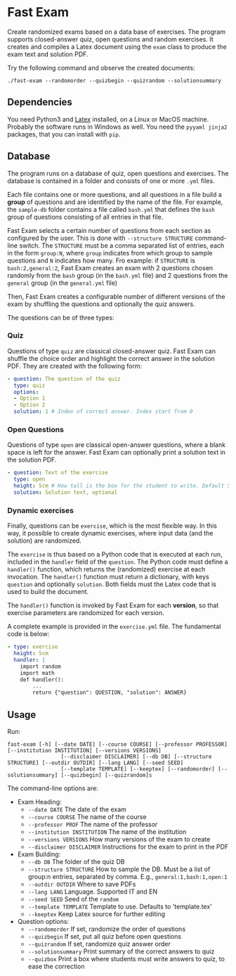 # Fast Exam

Create randomized exams based on a data base of exercises.
The program supports closed-answer quiz, open questions and random exercises.
It creates and compiles a Latex document using the `exam` class to produce the exam text and solution PDF.

Try the following command and observe the created documents:
```
./fast-exam --randomorder --quizbegin --quizrandom --solutionsummary
```

## Dependencies

You need Python3 and [Latex](https://www.tug.org/texlive/) installed, on a Linux or MacOS machine. Probably the software runs in Windows as well.
You need the `pyyaml jinja2` packages, that you can install with `pip`.

## Database

The program runs on a database of quiz, open questions and exercises.
The database is contained in a folder and consists of one or more `.yml` files.

Each file contains one or more questions, and all questions in a file build a **group** of questions and are identified by the name of the file. For example, the `sample-db` folder contains a file called `bash.yml` that defines the `bash` group of questions consisting of all entries in that file.

Fast Exam selects a certain number of questions from each section as configured by the user.
This is done with `--structure STRUCTURE` command-line switch.
The `STRUCTURE` must be a comma separated list of entries, each in the form `group:N`, where `group` indicates from which group to sample questions and `N` indicates how many. Fro example: if `STRUCTURE` is `bash:2,general:2`, Fast Exam creates an exam with 2 questions chosen randomly from the `bash` group (in the `bash.yml` file) and 2 questions from the `general` group (in the `general.yml` file)

Then, Fast Exam creates a configurable number of different versions of the exam by shuffling the questions and optionally the quiz answers.

The questions can be of three types:

### Quiz
Questions of type `quiz` are classical closed-answer quiz. Fast Exam can shuffle the choice order and highlight the correct answer in the solution PDF. They are created with the following form:
```yaml
- question: The question of the quiz
  type: quiz
  options:
  - Option 1
  - Option 2
  solution: 1 # Index of correct answer. Index start from 0
```

### Open Questions
Questions of type `open` are classical open-answer questions, where a blank space is left for the answer. Fast Exam can optionally print a solution text in the solution PDF.

```yaml
- question: Text of the exercise
  type: open
  height: 5cm # How tall is the box for the student to write. Default 5cm
  solution: Solution text, optional
```

### Dynamic exercises

Finally, questions can be `exercise`, which is the most flexible way.
In this way, it possible to create dynamic exercises, where input data (and the solution) are randomized.

The `exercise` is thus based on a Python code that is executed at each run, included in the `handler` field of the `question`. The Python code must define a `handler()` function, which returns the (randomized) exercise at each invocation. The `handler()` function must return a dictionary, with keys `question` and optionally `solution`. Both fields must the Latex code that is used to build the document.

The `handler()` function is invoked by Fast Exam for each **version**, so that exercise parameters are randomized for each version. 

A complete example is provided in the `exercise.yml` file. The fundamental code is below: 

```yaml
- type: exercise
  height: 5cm
  handler: |
    import random
    import math
    def handler():
        ...
        return {"question": QUESTION, "solution": ANSWER}
```

## Usage

Run:
```
fast-exam [-h] [--date DATE] [--course COURSE] [--professor PROFESSOR] [--institution INSTITUTION] [--versions VERSIONS]
                 [--disclaimer DISCLAIMER] [--db DB] [--structure STRUCTURE] [--outdir OUTDIR] [--lang LANG] [--seed SEED]
                 [--template TEMPLATE] [--keeptex] [--randomorder] [--solutionsummary] [--quizbegin] [--quizrandom]s
```

The command-line options are:
- Exam Heading:
  - `--date DATE` The date of the exam
  - `--course COURSE` The name of the course
  - `--professor PROF` The name of the professor
  - `--institution INSTITUTION` The name of the institution
  - `--versions VERSIONS` How many versions of the exam to create
  - `--disclaimer DISCLAIMER` Instructions for the exam to print in the PDF
- Exam Building:
  - `--db DB` The folder of the quiz DB
  - `--structure STRUCTURE` How to sample the DB. Must be a list of group:n entries, separated by comma. E.g., `general:1,bash:1,open:1`
  - `--outdir OUTDIR` Where to save PDFs
  - `--lang LANG` Language. Supported IT and EN
  - `--seed SEED` Seed of the `random`
  - `--template TEMPLATE` Template to use. Defaults to 'template.tex'
  - `--keeptex` Keep Latex source for further editing
- Question options:
  - `--randomorder` If set, randomize the order of questions
  - `--quizbegin` If set, put all quiz before open questions
  - `--quizrandom` If set, randomize quiz answer order
  - `--solutionsummary` Print summary of the correct answers to quiz
  - `--quizbox` Print a box where students must write answers to quiz, to ease the correction







